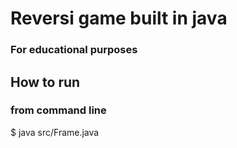 # Reversi game built in java
### For educational purposes

## How to run
### from command line
$ java src/Frame.java
